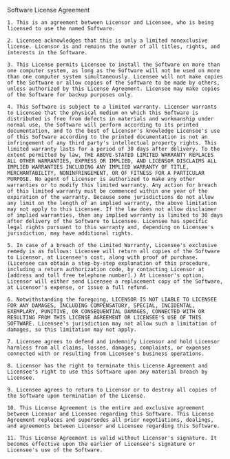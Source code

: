 Software License Agreement

	1. This is an agreement between Licensor and Licensee, who is being licensed to use the named Software.

	2. Licensee acknowledges that this is only a limited nonexclusive license. Licensor is and remains the owner of all titles, rights, and interests in the Software.

	3. This License permits Licensee to install the Software on more than one computer system, as long as the Software will not be used on more than one computer system simultaneously. Licensee will not make copies of the Software or allow copies of the Software to be made by others, unless authorized by this License Agreement. Licensee may make copies of the Software for backup purposes only.

	4. This Software is subject to a limited warranty. Licensor warrants to Licensee that the physical medium on which this Software is distributed is free from defects in materials and workmanship under normal use, the Software will perform according to its printed documentation, and to the best of Licensor's knowledge Licensee's use of this Software according to the printed documentation is not an infringement of any third party's intellectual property rights. This limited warranty lasts for a period of 30 days after delivery. To the extent permitted by law, THE ABOVE-STATED LIMITED WARRANTY REPLACES ALL OTHER WARRANTIES, EXPRESS OR IMPLIED, AND LICENSOR DISCLAIMS ALL IMPLIED WARRANTIES INCLUDING ANY IMPLIED WARRANTY OF TITLE, MERCHANTABILITY, NONINFRINGEMENT, OR OF FITNESS FOR A PARTICULAR PURPOSE. No agent of Licensor is authorized to make any other warranties or to modify this limited warranty. Any action for breach of this limited warranty must be commenced within one year of the expiration of the warranty. Because some jurisdictions do not allow any limit on the length of an implied warranty, the above limitation may not apply to this Licensee. If the law does not allow disclaimer of implied warranties, then any implied warranty is limited to 30 days after delivery of the Software to Licensee. Licensee has specific legal rights pursuant to this warranty and, depending on Licensee's jurisdiction, may have additional rights.

	5. In case of a breach of the Limited Warranty, Licensee's exclusive remedy is as follows: Licensee will return all copies of the Software to Licensor, at Licensee's cost, along with proof of purchase. (Licensee can obtain a step-by-step explanation of this procedure, including a return authorization code, by contacting Licensor at [address and toll free telephone number].) At Licensor's option, Licensor will either send Licensee a replacement copy of the Software, at Licensor's expense, or issue a full refund.

	6. Notwithstanding the foregoing, LICENSOR IS NOT LIABLE TO LICENSEE FOR ANY DAMAGES, INCLUDING COMPENSATORY, SPECIAL, INCIDENTAL, EXEMPLARY, PUNITIVE, OR CONSEQUENTIAL DAMAGES, CONNECTED WITH OR RESULTING FROM THIS LICENSE AGREEMENT OR LICENSEE'S USE OF THIS SOFTWARE. Licensee's jurisdiction may not allow such a limitation of damages, so this limitation may not apply.

	7. Licensee agrees to defend and indemnify Licensor and hold Licensor harmless from all claims, losses, damages, complaints, or expenses connected with or resulting from Licensee's business operations.

	8. Licensor has the right to terminate this License Agreement and Licensee's right to use this Software upon any material breach by Licensee.

	9. Licensee agrees to return to Licensor or to destroy all copies of the Software upon termination of the License.

	10. This License Agreement is the entire and exclusive agreement between Licensor and Licensee regarding this Software. This License Agreement replaces and supersedes all prior negotiations, dealings, and agreements between Licensor and Licensee regarding this Software.

	11. This License Agreement is valid without Licensor's signature. It becomes effective upon the earlier of Licensee's signature or Licensee's use of the Software.

